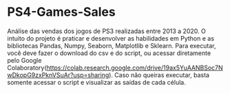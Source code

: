 # PS4-Games-Sales
Análise das vendas dos jogos de PS3 realizadas entre 2013 a 2020. O intuito do projeto é praticar e desenvolver as habilidades em Python e as bibliotecas Pandas, Numpy, Seaborn, Matplotlib e Sklearn. Para executar, você deve fazer o download do csv e do script, ou acessar diretamente pelo Google Colaboratory(https://colab.research.google.com/drive/19ax5YuAANBSoc7NwDkopG9zxPknVSuAr?usp=sharing). Caso não queiras executar, basta somente acessar o script e visualizar as saídas de cada célula.
